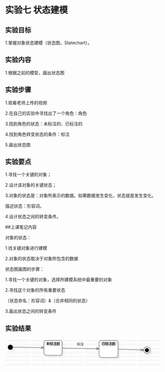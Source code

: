 # 实验七 状态建模

## 实验目标

1.掌握对象状态建模（状态图，Statechart）。

## 实验内容

1.根据之前的模型，画出状态图

## 实验步骤

1.观看老师上传的视频

2.在自己的实验中寻找出了一个角色：角色

3.找到角色的状态：未标注的、已标注的

4.找到角色转变状态的条件：标注

5.画出状态图

## 实验要点

1.寻找一个关键的对象；

2.设计该对象的关键状态；

3.对象的状态是：对象所表示的数据。如果数据发生变化，状态就是发生变化。

描述状态：形容词。

4.设计状态之间的转变条件。

##上课笔记内容

对象的状态：

1.找关键对象进行建模

2.对象的状态取决于对象所包含的数据

状态图画图的步骤：

1.寻找一个关键的对象，选择所建模系统中最重要的对象

2.寻找这个对象的所有重要状态

（状态命名：形容词）&（合并相同的状态）

3.画出状态之间的转变条件

## 实验结果

![状态图](./character.jpg)
